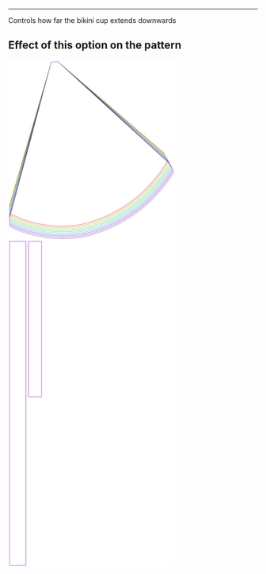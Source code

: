 ---

Controls how far the bikini cup extends downwards


## Effect of this option on the pattern
![This image shows the effect of this option by superimposing several variants that have a different value for this option](bee_bottomcupdepth_sample.svg "Effect of this option on the pattern")